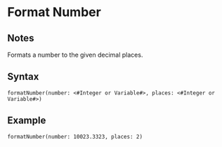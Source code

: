 # Format Number

## Notes
Formats a number to the given decimal places.

## Syntax

```
formatNumber(number: <#Integer or Variable#>, places: <#Integer or Variable#>)
```

## Example
```
formatNumber(number: 10023.3323, places: 2)
```